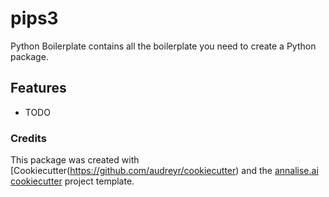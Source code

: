 # pips3

Python Boilerplate contains all the boilerplate you need to create a Python package.

## Features

* TODO

### Credits

This package was created with [Cookiecutter(https://github.com/audreyr/cookiecutter) and the [annalise.ai cookiecutter](https://github.com/AnnaliseAI/pythonpackagecookie) project template.
